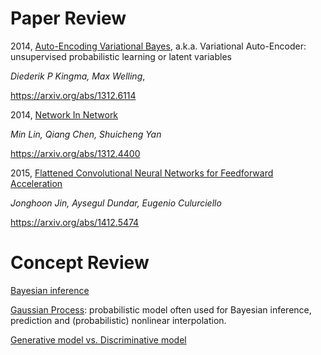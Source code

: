 # Paper Review


2014, [Auto-Encoding Variational Bayes](2014_VAE.ipynb), a.k.a. Variational Auto-Encoder: unsupervised probabilistic learning or latent variables

*Diederik P Kingma, Max Welling*, 

https://arxiv.org/abs/1312.6114


2014, [Network In Network](2014_NiN.ipynb)

*Min Lin, Qiang Chen, Shuicheng Yan*

https://arxiv.org/abs/1312.4400


2015, [Flattened Convolutional Neural Networks for Feedforward Acceleration](2015_FlattenConv.ipynb)

*Jonghoon Jin, Aysegul Dundar, Eugenio Culurciello*

https://arxiv.org/abs/1412.5474


# Concept Review

[Bayesian inference](Bayesian.ipynb)


[Gaussian Process](GaussianProcess.ipynb): probabilistic model often used for Bayesian inference, prediction and (probabilistic) nonlinear interpolation.


[Generative model vs. Discriminative model](generative_model.ipynb)
